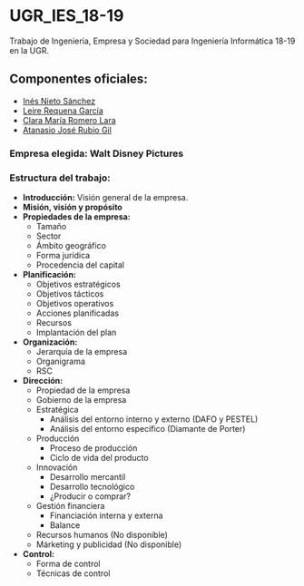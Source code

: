 # UGR_IES_18-19

Trabajo de Ingeniería, Empresa y Sociedad para Ingeniería Informática 18-19 en la UGR.

## Componentes oficiales:

- [Inés Nieto Sánchez](https://github.com/ins426)
- [Leire Requena García](https://github.com/leirereqgar)
- [Clara María Romero Lara](https://github.com/clarasdfgh)
- [Atanasio José Rubio Gil](https://github.com/Groctel)

### Empresa elegida: Walt Disney Pictures 

### Estructura del trabajo:

- **Introducción:** Visión general de la empresa.
- **Misión, visión y propósito**
- **Propiedades de la empresa:**
  - Tamaño
  - Sector
  - Ámbito geográfico
  - Forma jurídica
  - Procedencia del capital
- **Planificación:**
  - Objetivos estratégicos
  - Objetivos tácticos
  - Objetivos operativos
  - Acciones planificadas
  - Recursos
  - Implantación del plan
- **Organización:**
  - Jerarquía de la empresa
  - Organigrama
  - RSC
- **Dirección:**
  - Propiedad de la empresa
  - Gobierno de la empresa
  - Estratégica
    - Análisis del entorno interno y externo (DAFO y PESTEL)
    - Análisis del entorno específico (Diamante de Porter)
  - Producción
    - Proceso de producción
    - Ciclo de vida del producto
  - Innovación
    - Desarrollo mercantil
    - Desarrollo tecnológico
    - ¿Producir o comprar?
  - Gestión financiera
    - Financiación interna y externa
    - Balance
  - Recursos humanos (No disponible)
  - Márketing y publicidad (No disponible)
- **Control:**
  - Forma de control
  - Técnicas de control
